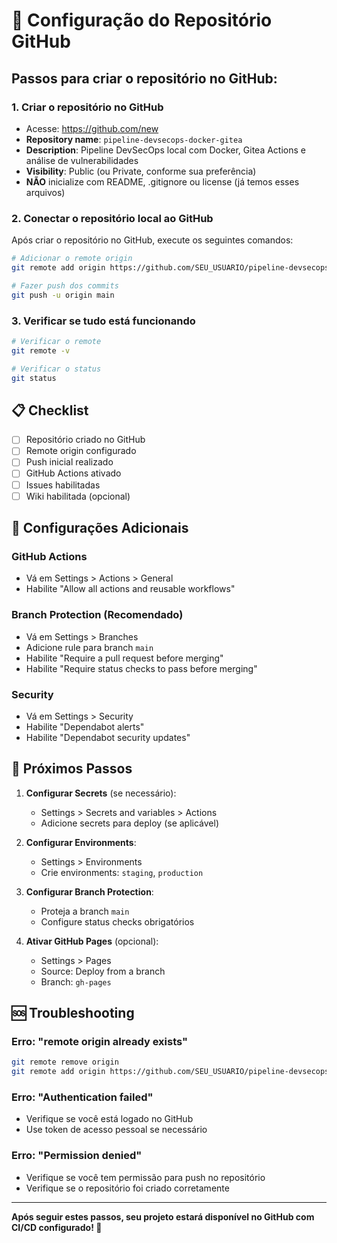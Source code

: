 # 🚀 Configuração do Repositório GitHub

## Passos para criar o repositório no GitHub:

### 1. Criar o repositório no GitHub
- Acesse: https://github.com/new
- **Repository name**: `pipeline-devsecops-docker-gitea`
- **Description**: Pipeline DevSecOps local com Docker, Gitea Actions e análise de vulnerabilidades
- **Visibility**: Public (ou Private, conforme sua preferência)
- **NÃO** inicialize com README, .gitignore ou license (já temos esses arquivos)

### 2. Conectar o repositório local ao GitHub
Após criar o repositório no GitHub, execute os seguintes comandos:

```bash
# Adicionar o remote origin
git remote add origin https://github.com/SEU_USUARIO/pipeline-devsecops-docker-gitea.git

# Fazer push dos commits
git push -u origin main
```

### 3. Verificar se tudo está funcionando
```bash
# Verificar o remote
git remote -v

# Verificar o status
git status
```

## 📋 Checklist

- [ ] Repositório criado no GitHub
- [ ] Remote origin configurado
- [ ] Push inicial realizado
- [ ] GitHub Actions ativado
- [ ] Issues habilitadas
- [ ] Wiki habilitada (opcional)

## 🔧 Configurações Adicionais

### GitHub Actions
- Vá em Settings > Actions > General
- Habilite "Allow all actions and reusable workflows"

### Branch Protection (Recomendado)
- Vá em Settings > Branches
- Adicione rule para branch `main`
- Habilite "Require a pull request before merging"
- Habilite "Require status checks to pass before merging"

### Security
- Vá em Settings > Security
- Habilite "Dependabot alerts"
- Habilite "Dependabot security updates"

## 🎯 Próximos Passos

1. **Configurar Secrets** (se necessário):
   - Settings > Secrets and variables > Actions
   - Adicione secrets para deploy (se aplicável)

2. **Configurar Environments**:
   - Settings > Environments
   - Crie environments: `staging`, `production`

3. **Configurar Branch Protection**:
   - Proteja a branch `main`
   - Configure status checks obrigatórios

4. **Ativar GitHub Pages** (opcional):
   - Settings > Pages
   - Source: Deploy from a branch
   - Branch: `gh-pages`

## 🆘 Troubleshooting

### Erro: "remote origin already exists"
```bash
git remote remove origin
git remote add origin https://github.com/SEU_USUARIO/pipeline-devsecops-docker-gitea.git
```

### Erro: "Authentication failed"
- Verifique se você está logado no GitHub
- Use token de acesso pessoal se necessário

### Erro: "Permission denied"
- Verifique se você tem permissão para push no repositório
- Verifique se o repositório foi criado corretamente

---

**Após seguir estes passos, seu projeto estará disponível no GitHub com CI/CD configurado! 🎉** 